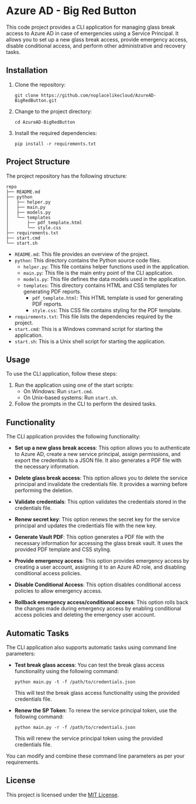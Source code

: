 # Azure AD - Big Red Button

This code project provides a CLI application for managing glass break access to Azure AD in case of emergencies using a Service Principal. It allows you to set up a new glass break access, provide emergency access, disable conditional access, and perform other administrative and recovery tasks.

## Installation

1. Clone the repository:

   ```shell
   git clone https://github.com/noplacelikecloud/AzureAD-BigRedButton.git
   ```

2. Change to the project directory:

   ```shell
   cd AzureAD-BigRedButton
   ```

3. Install the required dependencies:

   ```shell
   pip install -r requirements.txt
   ```

## Project Structure

The project repository has the following structure:

```
repo
├── README.md
├── python
│   ├── helper.py
│   ├── main.py
│   ├── models.py
│   └── templates
│       ├── pdf_template.html
│       └── style.css
├── requirements.txt
├── start.cmd
└── start.sh
```

- `README.md`: This file provides an overview of the project.
- `python`: This directory contains the Python source code files.
    - `helper.py`: This file contains helper functions used in the application.
    - `main.py`: This file is the main entry point of the CLI application.
    - `models.py`: This file defines the data models used in the application.
    - `templates`: This directory contains HTML and CSS templates for generating PDF reports.
        - `pdf_template.html`: This HTML template is used for generating PDF reports.
        - `style.css`: This CSS file contains styling for the PDF template.
- `requirements.txt`: This file lists the dependencies required by the project.
- `start.cmd`: This is a Windows command script for starting the application.
- `start.sh`: This is a Unix shell script for starting the application.

## Usage

To use the CLI application, follow these steps:

1. Run the application using one of the start scripts:
    - On Windows: Run `start.cmd`.
    - On Unix-based systems: Run `start.sh`.
2. Follow the prompts in the CLI to perform the desired tasks.

## Functionality

The CLI application provides the following functionality:

- **Set up a new glass break access**: This option allows you to authenticate to Azure AD, create a new service principal, assign permissions, and export the credentials to a JSON file. It also generates a PDF file with the necessary information.

- **Delete glass break access**: This option allows you to delete the service principal and invalidate the credentials file. It provides a warning before performing the deletion.

- **Validate credentials**: This option validates the credentials stored in the credentials file.

- **Renew secret key**: This option renews the secret key for the service principal and updates the credentials file with the new key.

- **Generate Vault PDF**: This option generates a PDF file with the necessary information for accessing the glass break vault. It uses the provided PDF template and CSS styling.

- **Provide emergency access**: This option provides emergency access by creating a user account, assigning it to an Azure AD role, and disabling conditional access policies.

- **Disable Conditional Access**: This option disables conditional access policies to allow emergency access.

- **Rollback emergency access/conditional access**: This option rolls back the changes made during emergency access by enabling conditional access policies and deleting the emergency user account.

## Automatic Tasks

The CLI application also supports automatic tasks using command line parameters:

- **Test break glass access**: You can test the break glass access functionality using the following command:

  ```shell
  python main.py -t -f /path/to/credentials.json
  ```

  This will test the break glass access functionality using the provided credentials file.

- **Renew the SP Token**: To renew the service principal token, use the following command:

  ```shell
  python main.py -r -f /path/to/credentials.json
  ```

  This will renew the service principal token using the provided credentials file.

You can modify and combine these command line parameters as per your requirements.

## License

This project is licensed under the [MIT License](LICENSE).